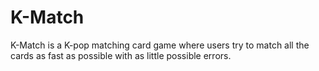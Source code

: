 # K-Match

K-Match is a K-pop matching card game where users try to match all the cards as fast as possible with as little possible errors.
